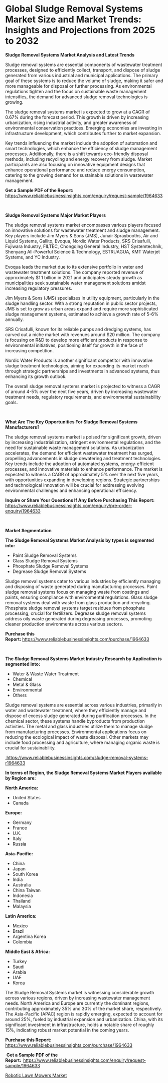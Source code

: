 <p><h1>Global Sludge Removal Systems Market Size and Market Trends: Insights and Projections from 2025 to 2032</h1></p><p><strong>Sludge Removal Systems Market Analysis and Latest Trends</strong></p>
<p><p>Sludge removal systems are essential components of wastewater treatment processes, designed to efficiently collect, transport, and dispose of sludge generated from various industrial and municipal applications. The primary goal of these systems is to reduce the volume of sludge, making it safer and more manageable for disposal or further processing. As environmental regulations tighten and the focus on sustainable waste management intensifies, the demand for advanced sludge removal technologies is growing.</p><p>The sludge removal systems market is expected to grow at a CAGR of 0.67% during the forecast period. This growth is driven by increasing urbanization, rising industrial activity, and greater awareness of environmental conservation practices. Emerging economies are investing in infrastructure development, which contributes further to market expansion. </p><p>Key trends influencing the market include the adoption of automation and smart technologies, which enhance the efficiency of sludge management processes. Additionally, there is a shift towards eco-friendly disposal methods, including recycling and energy recovery from sludge. Market participants are also focusing on innovative equipment designs that enhance operational performance and reduce energy consumption, catering to the growing demand for sustainable solutions in wastewater management.</p></p>
<p><strong>Get a Sample PDF of the Report:&nbsp;</strong> <a href="https://www.reliablebusinessinsights.com/enquiry/request-sample/1964633?utm_campaign=2185&utm_medium=2&utm_source=Github&utm_content=ia&utm_term=16022025&utm_id=sludge-removal-systems">https://www.reliablebusinessinsights.com/enquiry/request-sample/1964633</a></p>
<p>&nbsp;</p>
<p><strong>Sludge Removal Systems Major Market Players</strong></p>
<p><p>The sludge removal systems market encompasses various players focused on innovative solutions for wastewater treatment and sludge management. Key players include Jim Myers & Sons (JMS), Junair Spraybooths, Air and Liquid Systems, Gallito, Evoqua, Nordic Water Products, SRS Crisafulli, Fujiwara Industry, FILTEC, Chongqing General Industry, HST Systemtechnik, Shenyang All-Powerful Science & Technology, ESTRUAGUA, KMT Waterjet Systems, and YC Industry.</p><p>Evoqua leads the market due to its extensive portfolio in water and wastewater treatment solutions. The company reported revenue of approximately $1.1 billion in 2021 and anticipates steady growth as municipalities seek sustainable water management solutions amidst increasing regulatory pressures.</p><p>Jim Myers & Sons (JMS) specializes in utility equipment, particularly in the sludge handling sector. With a strong reputation in public sector projects, JMS is set to grow as urban areas expand and require more sophisticated sludge management systems, estimated to achieve a growth rate of 5-6% annually.</p><p>SRS Crisafulli, known for its reliable pumps and dredging systems, has carved out a niche market with revenues around $20 million. The company is focusing on R&D to develop more efficient products in response to environmental initiatives, positioning itself for growth in the face of increasing competition.</p><p>Nordic Water Products is another significant competitor with innovative sludge treatment technologies, aiming for expanding its market reach through strategic partnerships and investments in advanced systems, thus enhancing its growth outlook.</p><p>The overall sludge removal systems market is projected to witness a CAGR of around 4-5% over the next five years, driven by increasing wastewater treatment needs, regulatory requirements, and environmental sustainability goals.</p></p>
<p>&nbsp;</p>
<p><strong>What Are The Key Opportunities For Sludge Removal Systems Manufacturers?</strong></p>
<p><p>The sludge removal systems market is poised for significant growth, driven by increasing industrialization, stringent environmental regulations, and the need for sustainable waste management solutions. As urbanization accelerates, the demand for efficient wastewater treatment has surged, propelling advancements in sludge dewatering and treatment technologies. Key trends include the adoption of automated systems, energy-efficient processes, and innovative materials to enhance performance. The market is expected to witness a CAGR of approximately 5% over the next five years, with opportunities expanding in developing regions. Strategic partnerships and technological innovation will be crucial for addressing evolving environmental challenges and enhancing operational efficiency.</p></p>
<p><strong>Inquire or Share Your Questions If Any Before Purchasing This Report:</strong> <a href="https://www.reliablebusinessinsights.com/enquiry/pre-order-enquiry/1964633?utm_campaign=2185&utm_medium=2&utm_source=Github&utm_content=ia&utm_term=16022025&utm_id=sludge-removal-systems">https://www.reliablebusinessinsights.com/enquiry/pre-order-enquiry/1964633</a></p>
<p>&nbsp;</p>
<p><strong>Market Segmentation</strong></p>
<p><strong>The Sludge Removal Systems Market Analysis by types is segmented into:</strong></p>
<p><ul><li>Paint Sludge Removal Systems</li><li>Glass Sludge Removal Systems</li><li>Phosphate Sludge Removal Systems</li><li>Degrease Sludge Removal Systems</li></ul></p>
<p><p>Sludge removal systems cater to various industries by efficiently managing and disposing of waste generated during manufacturing processes. Paint sludge removal systems focus on managing waste from coatings and paints, ensuring compliance with environmental regulations. Glass sludge removal systems deal with waste from glass production and recycling. Phosphate sludge removal systems target residues from phosphate processing, crucial for fertilizers. Degrease sludge removal systems address oily waste generated during degreasing processes, promoting cleaner production environments across various sectors.</p></p>
<p><strong>Purchase this Report:&nbsp;</strong><a href="https://www.reliablebusinessinsights.com/purchase/1964633?utm_campaign=2185&utm_medium=2&utm_source=Github&utm_content=ia&utm_term=16022025&utm_id=sludge-removal-systems">https://www.reliablebusinessinsights.com/purchase/1964633</a></p>
<p>&nbsp;</p>
<p><strong>The Sludge Removal Systems Market Industry Research by Application is segmented into:</strong></p>
<p><ul><li>Water & Waste Water Treatment</li><li>Chemical</li><li>Metal & Glass</li><li>Environmental</li><li>Others</li></ul></p>
<p><p>Sludge removal systems are essential across various industries, primarily in water and wastewater treatment, where they efficiently manage and dispose of excess sludge generated during purification processes. In the chemical sector, these systems handle byproducts from production activities. The metal and glass industries utilize them to manage sludge from manufacturing processes. Environmental applications focus on reducing the ecological impact of waste disposal. Other markets may include food processing and agriculture, where managing organic waste is crucial for sustainability.</p></p>
<p><a href="https://www.reliablebusinessinsights.com/sludge-removal-systems-r1964633?utm_campaign=2185&utm_medium=2&utm_source=Github&utm_content=ia&utm_term=16022025&utm_id=sludge-removal-systems">&nbsp;https://www.reliablebusinessinsights.com/sludge-removal-systems-r1964633</a></p>
<p><strong>In terms of Region, the Sludge Removal Systems Market Players available by Region are:</strong></p>
<p>
    <p> <strong> North America: </strong>
        <ul>
            <li>United States</li>
            <li>Canada</li>
        </ul>
        </p> 
    <p> <strong> Europe: </strong>
        <ul>
            <li>Germany</li>
            <li>France</li>
            <li>U.K.</li>
            <li>Italy</li>
            <li>Russia</li>
        </ul>
        </p> 
    <p> <strong> Asia-Pacific: </strong>
        <ul>
            <li>China</li>
            <li>Japan</li>
            <li>South Korea</li>
            <li>India</li>
            <li>Australia</li>
            <li>China Taiwan</li>
            <li>Indonesia</li>
            <li>Thailand</li>
            <li>Malaysia</li>
        </ul>
        </p> 
    <p> <strong> Latin America: </strong>
        <ul>
            <li>Mexico</li>
            <li>Brazil</li>
            <li>Argentina Korea</li>
            <li>Colombia</li>
        </ul>
        </p> 
    <p> <strong> Middle East & Africa: </strong>
        <ul>
            <li>Turkey</li>
            <li>Saudi</li>
            <li>Arabia</li>
            <li>UAE</li>
            <li>Korea</li>
        </ul>
    </p>
    </p>
<p><p>The Sludge Removal Systems market is witnessing considerable growth across various regions, driven by increasing wastewater management needs. North America and Europe are currently the dominant regions, contributing approximately 35% and 30% of the market share, respectively. The Asia-Pacific (APAC) region is rapidly emerging, expected to account for around 25%, fueled by industrial expansion and urbanization. China, with its significant investment in infrastructure, holds a notable share of roughly 15%, indicating robust market potential in the coming years.</p></p>
<p><strong>Purchase this Report: </strong><a href="https://www.reliablebusinessinsights.com/purchase/1964633?utm_campaign=2185&utm_medium=2&utm_source=Github&utm_content=ia&utm_term=16022025&utm_id=sludge-removal-systems">https://www.reliablebusinessinsights.com/purchase/1964633</a></p>
<p>&nbsp;<strong>Get a Sample PDF of the Report:&nbsp;&nbsp;</strong><a href="https://www.reliablebusinessinsights.com/enquiry/request-sample/1964633?utm_campaign=2185&utm_medium=2&utm_source=Github&utm_content=ia&utm_term=16022025&utm_id=sludge-removal-systems">https://www.reliablebusinessinsights.com/enquiry/request-sample/1964633</a></p>
<p><strong></strong></p>
<p><p><a href="https://github.com/petbigbeepjn/Market-Research-Report-List-1/blob/main/robotic-lawn-mowers-market.md?utm_campaign=2185&utm_medium=2&utm_source=Github&utm_content=ia&utm_term=16022025&utm_id=sludge-removal-systems">Robotic Lawn Mowers Market</a></p></p>